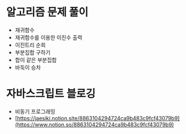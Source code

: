 # 알고리즘 문제 풀이

- 재귀함수
- 재귀함수를 이용한 이진수 출력
- 이진트리 순회
- 부분집합 구하기
- 합이 같은 부분집합
- 바둑이 승차

# 자바스크립트 블로깅

- 비동기 프로그래밍
- [https://jaesiki.notion.site/8863104294724ca9b483c9fcf43079b9](https://www.notion.so/8863104294724ca9b483c9fcf43079b9)
